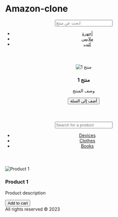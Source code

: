 # Amazon-clone
<!DOCTYPE html>
<html>
<head>
    <meta charset="UTF-8">
    <meta name="viewport" content="width=device-width, initial-scale=1.0">
    <title>متجري الإلكتروني</title>
    <link rel="stylesheet" href="styles.css">
</head>
<body>
    <header>
        <!DOCTYPE html>
<html>
<head>
    <title>متجري الإلكتروني</title>
    <link rel="stylesheet" href="styles.css">
</head>
<body>
    <header>
        <input type="text" placeholder="ابحث عن منتج">
        <nav>
            <ul>
                <li><a href="#">أجهزة</a></li>
                <li><a href="#">ملابس</a></li>
                <li><a href="#">كتب</a></li>
            </ul>
        </nav>
    </header>
    <main>
        <section class="products">
            <div class="product">
                <img src="product1.jpg" alt="منتج 1">
                <h3>منتج 1</h3>
                <p>وصف المنتج</p>
                <button>أضف إلى السلة</button>
            </div>
            </section>
    </main>
    <footer>
    </footer>
</body>
</html>
        </header>
    <nav>
        </nav>
    <main>
        <section class="hero">
            </section>
        <section class="products">
            </section>
    </main>
    <footer>
        </footer>
    <script src="script.js"></script>
</body>
</html>
<!DOCTYPE html>
<html>
<head>
    <title>My Online Store</title>
    <link rel="stylesheet" href="styles.css">
</head>
<body>
    <header>
        <input type="text" placeholder="Search for a product">
        <nav>
            <ul>
                <li><a href="#">Devices</a></li>
                <li><a href="#">Clothes</a></li>
                <li><a href="#">Books</a></li>
            </ul>
        </nav>
    </header>
    <main>
        <section class="products">
            <div class="product">
                <img src="product1.jpg" alt="Product 1">
                <h3>Product 1</h3>
                <p>Product description</p>
                <button>Add to cart</button>
            </div>
            </section>
    </main>
    <footer>
        All rights reserved © 2023
    </footer>
</body>
</html>
